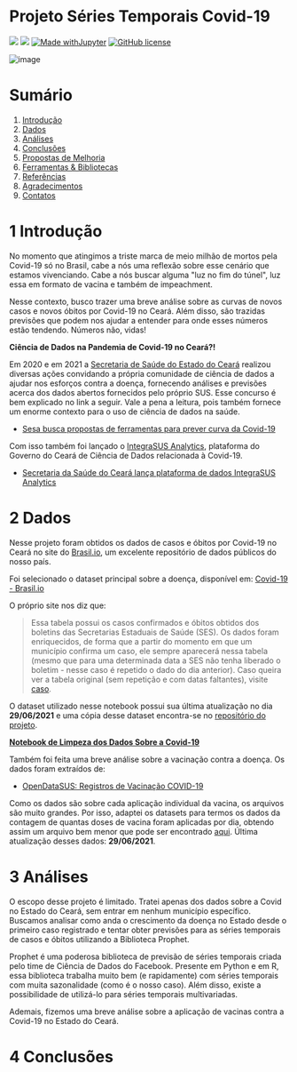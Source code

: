 # Projeto Séries Temporais Covid-19

[<img src="https://img.shields.io/badge/author-Carolina%20Dias-FB3799?style=flat-square"/>](https://github.com/diascarolina) [<img src="https://img.shields.io/badge/carodias-0A66C2?style=flat-square&logo=linkedin&logoColor=white" />](https://www.linkedin.com/in/carodias/) [![Made withJupyter](https://img.shields.io/badge/Made%20with-Jupyter-orange?style=flat-square&logo=Jupyter)](https://jupyter.org/try) [![GitHub license](https://img.shields.io/github/license/Naereen/StrapDown.js.svg?style=flat-square)](https://github.com/diascarolina/projeto-series-temporais-covid/blob/main/LICENSE)
 
![image](https://user-images.githubusercontent.com/33383955/124374332-d0a73900-dc70-11eb-913b-7aac931fc3e5.png)

# Sumário

1. [Introdução](#intro)
2. [Dados](#data)
3. [Análises](#analise)
4. [Conclusões](#conc)
5. [Propostas de Melhoria](#props)
6. [Ferramentas & Bibliotecas](#libs)
7. [Referências](#refs)
8. [Agradecimentos](#agra)
9. [Contatos](#contact)


<a name="intro"></a>
# 1 Introdução

No momento que atingimos a triste marca de meio milhão de mortos pela Covid-19 só no Brasil, cabe a nós uma reflexão sobre esse cenário que estamos vivenciando. Cabe a nós buscar alguma "luz no fim do túnel", luz essa em formato de vacina e também de impeachment.

Nesse contexto, busco trazer uma breve análise sobre as curvas de novos casos e novos óbitos por Covid-19 no Ceará. Além disso, são trazidas previsões que podem nos ajudar a entender para onde esses números estão tendendo. Números não, vidas!


**Ciência de Dados na Pandemia de Covid-19 no Ceará?!**

Em 2020 e em 2021 a [Secretaria de Saúde do Estado do Ceará](https://www.saude.ce.gov.br/) realizou diversas ações convidando a própria comunidade de ciência de dados a ajudar nos esforços contra a doença, fornecendo análises e previsões acerca dos dados abertos fornecidos pelo próprio SUS. Esse concurso é bem explicado no link a seguir. Vale a pena a leitura, pois também fornece um enorme contexto para o uso de ciência de dados na saúde.

- [Sesa busca propostas de ferramentas para prever curva da Covid-19](https://diariodonordeste.verdesmares.com.br/metro/sesa-busca-propostas-de-ferramentas-para-prever-curva-da-covid-19-1.3009707)

Com isso também foi lançado o [IntegraSUS Analytics](https://integrasusanalytics.saude.ce.gov.br/pt/home), plataforma do Governo do Ceará de Ciência de Dados relacionada à Covid-19.

- [Secretaria da Saúde do Ceará lança plataforma de dados IntegraSUS Analytics](http://www.issec.ce.gov.br/index.php/assessoria-de-comunicacao/listanoticias/932-secretaria-da-saude-do-ceara-lanca-plataforma-de-dados-integrasus-analytics)

<a name="data"></a>
# 2 Dados

Nesse projeto foram obtidos os dados de casos e óbitos por Covid-19 no Ceará no site do [Brasil.io](https://brasil.io/home/), um excelente repositório de dados públicos do nosso país.

Foi selecionado o dataset principal sobre a doença, disponível em: [Covid-19 - Brasil.io](https://brasil.io/dataset/covid19/caso_full/)

O próprio site nos diz que:

> Essa tabela possui os casos confirmados e óbitos obtidos dos boletins das Secretarias Estaduais de Saúde (SES). Os dados foram enriquecidos, de forma que a partir do momento em que um município confirma um caso, ele sempre aparecerá nessa tabela (mesmo que para uma determinada data a SES não tenha liberado o boletim - nesse caso é repetido o dado do dia anterior). Caso queira ver a tabela original (sem repetição e com datas faltantes), visite [caso](https://brasil.io/dataset/covid19/caso/).

O dataset utilizado nesse notebook possui sua última atualização no dia **29/06/2021** e uma cópia desse dataset encontra-se no [repositório do projeto](https://github.com/diascarolina/projeto-series-temporais-covid/blob/main/data/caso_full.csv.gz).

<div class="alert alert-success">
    <strong><a href='https://github.com/diascarolina/projeto-series-temporais-covid/blob/main/notebooks/limpeza-dados.ipynb'>Notebook de Limpeza dos Dados Sobre a Covid-19</a></strong>
</div>


Também foi feita uma breve análise sobre a vacinação contra a doença. Os dados foram extraídos de:

- [OpenDataSUS: Registros de Vacinação COVID-19](https://opendatasus.saude.gov.br/dataset/covid-19-vacinacao/resource/ef3bd0b8-b605-474b-9ae5-c97390c197a8)

Como os dados são sobre cada aplicação individual da vacina, os arquivos são muito grandes. Por isso, adaptei os datasets para termos os dados da contagem de quantas doses de vacina foram aplicadas por dia, obtendo assim um arquivo bem menor que pode ser encontrado [aqui](https://github.com/diascarolina/projeto-series-temporais-covid/blob/main/data/vacina_total_ce.csv). Última atualização desses dados: **29/06/2021**.

<a name="analise"></a>
# 3 Análises

O escopo desse projeto é limitado. Tratei apenas dos dados sobre a Covid no Estado do Ceará, sem entrar em nenhum município específico. Buscamos analisar como anda o crescimento da doença no Estado desde o primeiro caso registrado e tentar obter previsões para as séries temporais de casos e óbitos utilizando a Biblioteca Prophet.

Prophet é uma poderosa biblioteca de previsão de séries temporais criada pelo time de Ciência de Dados do Facebook. Presente em Python e em R, essa biblioteca trabalha muito bem (e rapidamente) com séries temporais com muita sazonalidade (como é o nosso caso). Além disso, existe a possibilidade de utilizá-lo para séries temporais multivariadas.

Ademais, fizemos uma breve análise sobre a aplicação de vacinas contra a Covid-19 no Estado do Ceará.

<a name="conc"></a>
# 4 Conclusões


